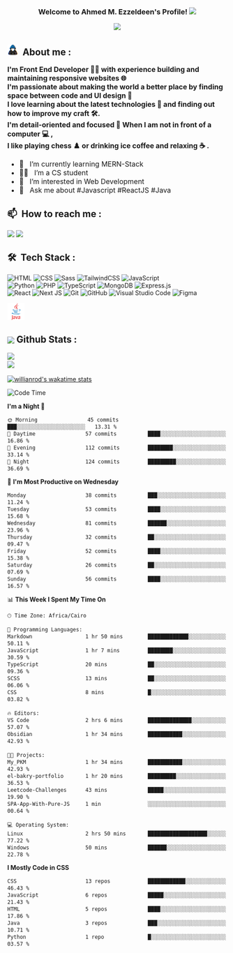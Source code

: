 <h3 align="center">
  Welcome to Ahmed M. Ezzeldeen's Profile!
  <img src="https://media.giphy.com/media/hvRJCLFzcasrR4ia7z/giphy.gif" width="28">
</h3>

<!-- Typing SVG by DenverCoder1 - https://github.com/DenverCoder1/readme-typing-svg -->
<p align="center">
  <a href="https://github.com/DenverCoder1/readme-typing-svg"><img src="https://readme-typing-svg.herokuapp.com/?lines=I'm%20Junior%20Software%20Engineer%20👨‍💻;I'm%20Front-End%20developer;Always%20learning%20new%20things&font=Fira%20Code&center=true&width=440&height=45&color=2196f3&vCenter=true&size=24"></a>
</p>

## <img src ="https://github.com/0xAbdulKhalid/0xAbdulKhalid/raw/main/assets/mdImages/about_me.gif" width=25px> &nbsp;About me :

<p Style="font-size:16px; font-weight:bold; ">
I'm Front End Developer 🧑‍💻 with experience building and maintaining responsive websites 🌐<br>
I'm passionate about making the world a better place by finding space between code and UI design 🎨<br>
I love learning about the latest technologies 🚀 and finding out how to improve my craft 🛠️.<br> I'm detail-oriented and focused 🤏 
When I am not in front of a computer 💻️ ,<br> I like playing chess ♟️ or drinking ice coffee and relaxing ☕️ .
</p>

<ul style="font-size:16px">
<li>🌱 &nbsp; I’m currently learning MERN-Stack</li>
<li>👨‍💻 &nbsp; I’m a CS student</li>
<li>👀 &nbsp; I’m interested in Web Development</li>
<li>💬 &nbsp; Ask me about #Javascript #ReactJS #Java</li>
</ul>

## 📫 &nbsp;How to reach me :

<a href="https://www.linkedin.com/in/ahmed3zzeldeen/" target="_blank"><img src="https://img.shields.io/badge/-Ahmed%20M.%20Ezzeldeen-0077B5?style=for-the-badge&logo=Linkedin&logoColor=white"/></a>
<a href="https://telegram.me/Ahmed3zzeldeen" target="_blank"><img src="https://img.shields.io/badge/-Ahmed%20M.%20Ezzeldeen-0077B5?style=for-the-badge&logo=Telegram&logoColor=white"/></a>

## 🛠 &nbsp;Tech Stack :

![HTML](https://img.shields.io/badge/HTML5-E34F26?style=for-the-badge&logo=html5&logoColor=white) ![CSS](https://img.shields.io/badge/CSS3-1572B6?style=for-the-badge&logo=css3&logoColor=white) ![Sass](https://img.shields.io/badge/Sass-CC6699?style=for-the-badge&logo=sass&logoColor=white) ![TailwindCSS](https://img.shields.io/badge/tailwindcss-%2338B2AC.svg?style=for-the-badge&logo=tailwind-css&logoColor=white) ![JavaScript](https://img.shields.io/badge/JavaScript-323330?style=for-the-badge&logo=javascript&logoColor=F7DF1E) </br> ![Python](https://img.shields.io/badge/Python-FFD43B?style=for-the-badge&logo=python&logoColor=blue) ![PHP](https://img.shields.io/badge/PHP-777BB4?style=for-the-badge&logo=php&logoColor=white) ![TypeScript](https://img.shields.io/badge/typescript-%23007ACC.svg?style=for-the-badge&logo=typescript&logoColor=white) ![MongoDB](https://img.shields.io/badge/MongoDB-%234ea94b.svg?style=for-the-badge&logo=mongodb&logoColor=white) ![Express.js](https://img.shields.io/badge/express.js-%23404d59.svg?style=for-the-badge&logo=express&logoColor=%2361DAFB) </br> ![React](https://img.shields.io/badge/react-%2320232a.svg?style=for-the-badge&logo=react&logoColor=%2361DAFB) ![Next JS](https://img.shields.io/badge/Next-black?style=for-the-badge&logo=next.js&logoColor=white) ![Git](https://img.shields.io/badge/GIT-E44C30?style=for-the-badge&logo=git&logoColor=white) ![GitHub](https://img.shields.io/badge/GitHub-100000?style=for-the-badge&logo=github&logoColor=white) ![Visual Studio Code](https://img.shields.io/badge/VSCode-0078D4?style=for-the-badge&logo=visual%20studio%20code&logoColor=white) ![Figma](https://img.shields.io/badge/figma-%23F24E1E.svg?style=for-the-badge&logo=figma&logoColor=white)&nbsp;

<a href="https://www.java.com" target="_blank"> <img src="https://raw.githubusercontent.com/devicons/devicon/master/icons/java/java-original-wordmark.svg" alt="java" width="40" height="40"/></a>

<!-- ![Figma](https://img.shields.io/badge/figma-05122A.svg?style=for-the-badge&logo=figma&logoColor=white) -->

## <img src = "https://media.giphy.com/media/iY8CRBdQXODJSCERIr/giphy.gif" align="center" width ="30px"> Github Stats :

![](https://github-readme-stats.vercel.app/api?username=Ahmed3zzeldeen&theme=tokyonight&hide_border=false&include_all_commits=false&count_private=false)<br/>
![](https://github-readme-streak-stats.herokuapp.com/?user=Ahmed3zzeldeen&theme=tokyonight&hide_border=false)<br/>

[![willianrod's wakatime stats](https://github-readme-stats.vercel.app/api/wakatime?username=ahmed3zzeldeen&layout=compact)](https://github.com/anuraghazra/github-readme-stats)

<!--START_SECTION:waka-->
![Code Time](http://img.shields.io/badge/Code%20Time-581%20hrs%2016%20mins-blue)

**I'm a Night 🦉** 

```text
🌞 Morning                45 commits          ███░░░░░░░░░░░░░░░░░░░░░░   13.31 % 
🌆 Daytime                57 commits          ████░░░░░░░░░░░░░░░░░░░░░   16.86 % 
🌃 Evening                112 commits         ████████░░░░░░░░░░░░░░░░░   33.14 % 
🌙 Night                  124 commits         █████████░░░░░░░░░░░░░░░░   36.69 % 
```
📅 **I'm Most Productive on Wednesday** 

```text
Monday                   38 commits          ███░░░░░░░░░░░░░░░░░░░░░░   11.24 % 
Tuesday                  53 commits          ████░░░░░░░░░░░░░░░░░░░░░   15.68 % 
Wednesday                81 commits          ██████░░░░░░░░░░░░░░░░░░░   23.96 % 
Thursday                 32 commits          ██░░░░░░░░░░░░░░░░░░░░░░░   09.47 % 
Friday                   52 commits          ████░░░░░░░░░░░░░░░░░░░░░   15.38 % 
Saturday                 26 commits          ██░░░░░░░░░░░░░░░░░░░░░░░   07.69 % 
Sunday                   56 commits          ████░░░░░░░░░░░░░░░░░░░░░   16.57 % 
```


📊 **This Week I Spent My Time On** 

```text
🕑︎ Time Zone: Africa/Cairo

💬 Programming Languages: 
Markdown                 1 hr 50 mins        █████████████░░░░░░░░░░░░   50.11 % 
JavaScript               1 hr 7 mins         ████████░░░░░░░░░░░░░░░░░   30.59 % 
TypeScript               20 mins             ██░░░░░░░░░░░░░░░░░░░░░░░   09.36 % 
SCSS                     13 mins             ██░░░░░░░░░░░░░░░░░░░░░░░   06.06 % 
CSS                      8 mins              █░░░░░░░░░░░░░░░░░░░░░░░░   03.82 % 

🔥 Editors: 
VS Code                  2 hrs 6 mins        ██████████████░░░░░░░░░░░   57.07 % 
Obsidian                 1 hr 34 mins        ███████████░░░░░░░░░░░░░░   42.93 % 

🐱‍💻 Projects: 
My_PKM                   1 hr 34 mins        ███████████░░░░░░░░░░░░░░   42.93 % 
el-bakry-portfolio       1 hr 20 mins        █████████░░░░░░░░░░░░░░░░   36.53 % 
Leetcode-Challenges      43 mins             █████░░░░░░░░░░░░░░░░░░░░   19.90 % 
SPA-App-With-Pure-JS     1 min               ░░░░░░░░░░░░░░░░░░░░░░░░░   00.64 % 

💻 Operating System: 
Linux                    2 hrs 50 mins       ███████████████████░░░░░░   77.22 % 
Windows                  50 mins             ██████░░░░░░░░░░░░░░░░░░░   22.78 % 
```

**I Mostly Code in CSS** 

```text
CSS                      13 repos            ████████████░░░░░░░░░░░░░   46.43 % 
JavaScript               6 repos             █████░░░░░░░░░░░░░░░░░░░░   21.43 % 
HTML                     5 repos             ████░░░░░░░░░░░░░░░░░░░░░   17.86 % 
Java                     3 repos             ███░░░░░░░░░░░░░░░░░░░░░░   10.71 % 
Python                   1 repo              █░░░░░░░░░░░░░░░░░░░░░░░░   03.57 % 
```




<!--END_SECTION:waka-->
